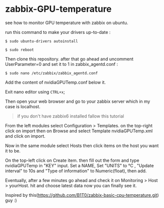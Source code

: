 # zabbix-GPU-temperature
see how to monitor GPU temperature with zabbix on ubuntu.

run this command to make your drivers up-to-date : 

``$ sudo ubuntu-drivers autoinstall ``

``$ sudo reboot``

Then clone this repository.
after that go ahead and uncomment UserParameter=0 and set it to 1 in zabbix_agentd.conf :

``$ sudo nano /etc/zabbix/zabbix_agentd.conf`` 

Add the content of nvidiaGPUTemp.conf below it.

Exit nano editor using ``CTRL+x``;

Then open your web browser and go to your zabbix server which in my case is localhost.
> if you don't have zabbix6 installed fallow this tutorial

From the left modules select Configuration > Templates. on the top-right click on import then on Browse and select Template nvidiaGPUTemp.xml and click on import.

Now in the same module select Hosts then click items on the host you want it to be.

On the top-left click on Create item. then fill out the form and type nvidiaGPUTemp in "KEY" input. Set a NAME, Set "UNITS" to °C , "Update interval" to 10s and "Type of information" to Numeric(float), then add.

Eventually, after a few minutes go ahead and check it on Monitoring > Host > yourHost. hit and choose latest data now you can finally see it.

Inspired by this(https://github.com/B1T0/zabbix-basic-cpu-temperature.git) guy :)
